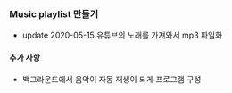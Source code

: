 ### Music playlist 만들기

* update 2020-05-15
유튜브의 노래를 가져와서 mp3 파일화

#### 추가 사항

* 백그라운드에서 음악이 자동 재생이 되게 프로그램 구성
